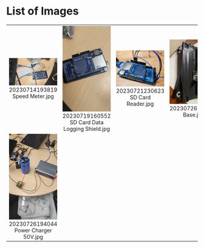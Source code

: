 # List of Images

<table>
  <tr>
    <td align="center"><img src="20230714193819%20Speed%20Meter.jpg" alt="20230714193819 Speed Meter.jpg" width="800"><br>20230714193819 Speed Meter.jpg</td>
    <td align="center"><img src="20230719160552%20SD%20Card%20Data%20Logging%20Shield.jpg" alt="20230719160552 SD Card Data Logging Shield.jpg" width="800"><br>20230719160552 SD Card Data Logging Shield.jpg</td>
    <td align="center"><img src="20230721230623%20SD%20Card%20Reader.jpg" alt="20230721230623 SD Card Reader.jpg" width="800"><br>20230721230623 SD Card Reader.jpg</td>
    <td align="center"><img src="20230726193908%20Base.jpg" alt="20230726193908 Base.jpg" width="800"><br>20230726193908 Base.jpg</td>
  </tr>
  <tr>
    <td align="center"><img src="20230726194044%20Power%20Charger%2050V.jpg" alt="20230726194044 Power Charger 50V.jpg" width="800"><br>20230726194044 Power Charger 50V.jpg</td>
    <!-- Add more images here if needed -->
  </tr>
</table>
